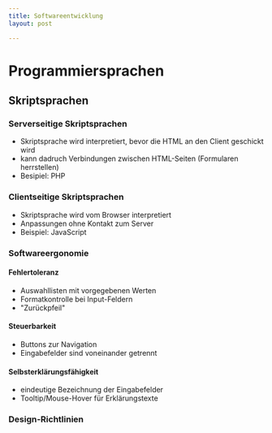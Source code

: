 ```yaml
---
title: Softwareentwicklung
layout: post

---
```

# Programmiersprachen

## Skriptsprachen

### Serverseitige Skriptsprachen
- Skriptsprache wird interpretiert, bevor die HTML an den Client geschickt wird
- kann dadruch Verbindungen zwischen HTML-Seiten (Formularen herrstellen)
- Besipiel: PHP


### Clientseitige Skriptsprachen
- Skriptsprache wird vom Browser interpretiert
- Anpassungen ohne Kontakt zum Server
- Beispiel: JavaScript

### Softwareergonomie
#### Fehlertoleranz
- Auswahllisten mit vorgegebenen Werten
- Formatkontrolle bei Input-Feldern
- "Zurückpfeil"

#### Steuerbarkeit
- Buttons zur Navigation
- Eingabefelder sind voneinander getrennt

#### Selbsterklärungsfähigkeit
- eindeutige Bezeichnung der Eingabefelder
- Tooltip/Mouse-Hover für Erklärungstexte

### Design-Richtlinien
